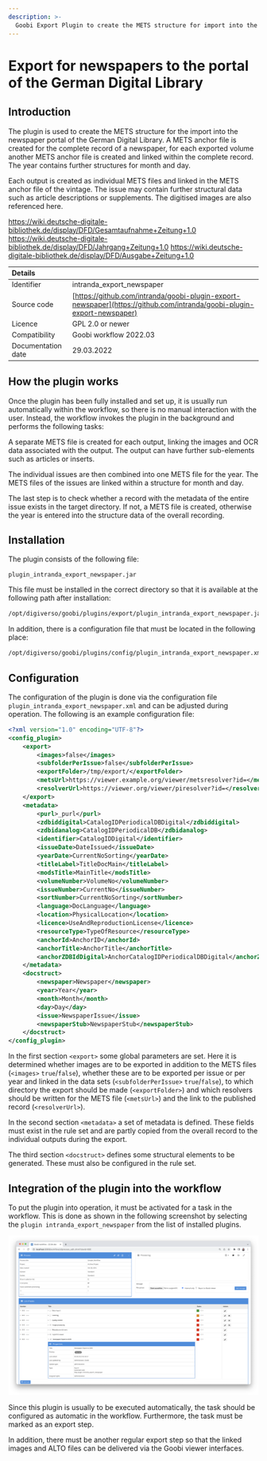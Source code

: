 ```yaml
---
description: >-
  Goobi Export Plugin to create the METS structure for import into the DDB newspaper portal
---
```


# Export for newspapers to the portal of the German Digital Library


## Introduction
The plugin is used to create the METS structure for the import into the newspaper portal of the German Digital Library. A METS anchor file is created for the complete record of a newspaper, for each exported volume another METS anchor file is created and linked within the complete record. The year contains further structures for month and day.

Each output is created as individual METS files and linked in the METS anchor file of the vintage. The issue may contain further structural data such as article descriptions or supplements. The digitised images are also referenced here.

<https://wiki.deutsche-digitale-bibliothek.de/display/DFD/Gesamtaufnahme+Zeitung+1.0>
<https://wiki.deutsche-digitale-bibliothek.de/display/DFD/Jahrgang+Zeitung+1.0>
<https://wiki.deutsche-digitale-bibliothek.de/display/DFD/Ausgabe+Zeitung+1.0>


| Details |  |
| :--- | :--- |
| Identifier | intranda_export_newspaper |
| Source code | [https://github.com/intranda/goobi-plugin-export-newspaper](https://github.com/intranda/goobi-plugin-export-newspaper) |
| Licence | GPL 2.0 or newer |
| Compatibility | Goobi workflow 2022.03 |
| Documentation date | 29.03.2022 |


## How the plugin works
Once the plugin has been fully installed and set up, it is usually run automatically within the workflow, so there is no manual interaction with the user. Instead, the workflow invokes the plugin in the background and performs the following tasks:

A separate METS file is created for each output, linking the images and OCR data associated with the output. The output can have further sub-elements such as articles or inserts.

The individual issues are then combined into one METS file for the year. The METS files of the issues are linked within a structure for month and day.

The last step is to check whether a record with the metadata of the entire issue exists in the target directory. If not, a METS file is created, otherwise the year is entered into the structure data of the overall recording.


## Installation
The plugin consists of the following file:

```text
plugin_intranda_export_newspaper.jar
```

This file must be installed in the correct directory so that it is available at the following path after installation:

```bash
/opt/digiverso/goobi/plugins/export/plugin_intranda_export_newspaper.jar
```

In addition, there is a configuration file that must be located in the following place:

```bash
/opt/digiverso/goobi/plugins/config/plugin_intranda_export_newspaper.xml
```

## Configuration

The configuration of the plugin is done via the configuration file `plugin_intranda_export_newspaper.xml` and can be adjusted during operation. The following is an example configuration file:

```xml
<?xml version="1.0" encoding="UTF-8"?>
<config_plugin>
    <export>
        <images>false</images>
        <subfolderPerIssue>false</subfolderPerIssue>
        <exportFolder>/tmp/export/</exportFolder>
        <metsUrl>https://viewer.example.org/viewer/metsresolver?id=</metsUrl>
        <resolverUrl>https://viewer.org/viewer/piresolver?id=</resolverUrl>
    </export>
    <metadata>
        <purl>_purl</purl>
        <zdbiddigital>CatalogIDPeriodicalDBDigital</zdbiddigital>
        <zdbidanalog>CatalogIDPeriodicalDB</zdbidanalog>
        <identifier>CatalogIDDigital</identifier>
        <issueDate>DateIssued</issueDate>
        <yearDate>CurrentNoSorting</yearDate>
        <titleLabel>TitleDocMain</titleLabel>
        <modsTitle>MainTitle</modsTitle>
        <volumeNumber>VolumeNo</volumeNumber>
        <issueNumber>CurrentNo</issueNumber>
        <sortNumber>CurrentNoSorting</sortNumber>
        <language>DocLanguage</language>
        <location>PhysicalLocation</location>
        <licence>UseAndReproductionLicense</licence>
        <resourceType>TypeOfResource</resourceType>
        <anchorId>AnchorID</anchorId>
        <anchorTitle>AnchorTitle</anchorTitle>
        <anchorZDBIdDigital>AnchorCatalogIDPeriodicalDBDigital</anchorZDBIdDigital>
    </metadata>
    <docstruct>
        <newspaper>Newspaper</newspaper>
        <year>Year</year>
        <month>Month</month>
        <day>Day</day>
        <issue>NewspaperIssue</issue>
        <newspaperStub>NewspaperStub</newspaperStub>
    </docstruct>
</config_plugin>
```

In the first section `<export>` some global parameters are set. Here it is determined whether images are to be exported in addition to the METS files (`<images>` `true`/`false`), whether these are to be exported per issue or per year and linked in the data sets (`<subfolderPerIssue>` `true`/`false`), to which directory the export should be made (`<exportFolder>`) and which resolvers should be written for the METS file (`<metsUrl>`) and the link to the published record (`<resolverUrl>`).

In the second section `<metadata>` a set of metadata is defined. These fields must exist in the rule set and are partly copied from the overall record to the individual outputs during the export.

The third section `<docstruct>` defines some structural elements to be generated. These must also be configured in the rule set.

## Integration of the plugin into the workflow
To put the plugin into operation, it must be activated for a task in the workflow. This is done as shown in the following screenshot by selecting the `plugin intranda_export_newspaper` from the list of installed plugins.

![Integration of the plugin into the workflow](../.gitbook/assets/intranda_export_newspaper_en.png)

Since this plugin is usually to be executed automatically, the task should be configured as automatic in the workflow. Furthermore, the task must be marked as an export step.

In addition, there must be another regular export step so that the linked images and ALTO files can be delivered via the Goobi viewer interfaces.
